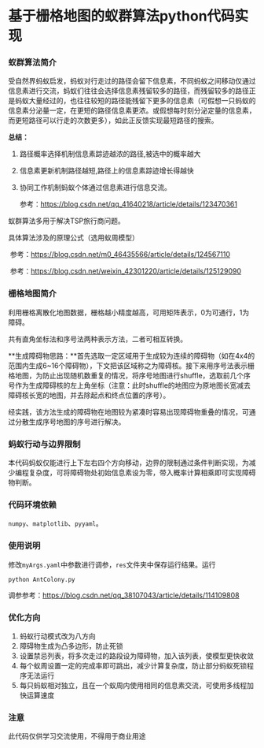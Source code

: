 # 基于栅格地图的蚁群算法python代码实现

### 蚁群算法简介

受自然界蚂蚁启发，蚂蚁对行走过的路径会留下信息素，不同蚂蚁之间移动仅通过信息素进行交流，蚂蚁们往往会选择信息素残留较多的路径，而残留较多的路径正是蚂蚁大量经过的，也往往较短的路径能残留下更多的信息素（可假想一只蚂蚁的信息素分泌量一定，在更短的路径信息素更浓。或假想每时刻分泌定量的信息素，而更短路径可以行走的次数更多），如此正反馈实现最短路径的搜索。

**总结：**

1. 路径概率选择机制信息素踪迹越浓的路径,被选中的概率越大

2. 信息素更新机制路径越短,路径上的信息素踪迹增长得越快

3. 协同工作机制蚂蚁个体通过信息素进行信息交流。

   参考：https://blog.csdn.net/qq_41640218/article/details/123470361

蚁群算法多用于解决TSP旅行商问题。

具体算法涉及的原理公式（选用蚁周模型）

​		参考：https://blog.csdn.net/m0_46435566/article/details/124567110

​        参考：https://blog.csdn.net/weixin_42301220/article/details/125129090

### 栅格地图简介

利用栅格离散化地图数据，栅格越小精度越高，可用矩阵表示，0为可通行，1为障碍。

共有直角坐标法和序号法两种表示方法，二者可相互转换。

**生成障碍物思路：**首先选取一定区域用于生成较为连续的障碍物（如在4x4的范围内生成6~16个障碍物），下文把该区域称之为障碍核。接下来用序号法表示栅格地图，为防止出现随机数重复的情况，将序号地图进行shuffle，选取前几个序号作为生成障碍核的左上角坐标（注意：此时shuffle的地图应为原地图长宽减去障碍核长宽的地图，并去除起点和终点位置的序号）。

经实践，该方法生成的障碍物在地图较为紧凑时容易出现障碍物重叠的情况，可通过分散生成序号地图的序号进行解决。

### 蚂蚁行动与边界限制

本代码蚂蚁仅能进行上下左右四个方向移动，边界的限制通过条件判断实现，为减少编程复杂度，可将障碍物处初始信息素设为零，带入概率计算相乘即可实现障碍物判断。

### 代码环境依赖

`numpy`、`matplotlib`、`pyyaml`。

### 使用说明

修改`myArgs.yaml`中参数进行调参，`res`文件夹中保存运行结果。运行

`python AntColony.py`

调参参考：https://blog.csdn.net/qq_38107043/article/details/114109808

### 优化方向

1. 蚂蚁行动模式改为八方向
2. 障碍物生成为凸多边形，防止死锁
3. 设置禁忌列表，将多次走过的路段设为障碍物，加入该列表，使模型更快收敛
4. 每个蚁周设置一定的完成率即可跳出，减少计算复杂度，防止部分蚂蚁死锁程序无法运行
5. 每只蚂蚁相对独立，且在一个蚁周内使用相同的信息素交流，可使用多线程加快运算速度



### 注意

此代码仅供学习交流使用，不得用于商业用途